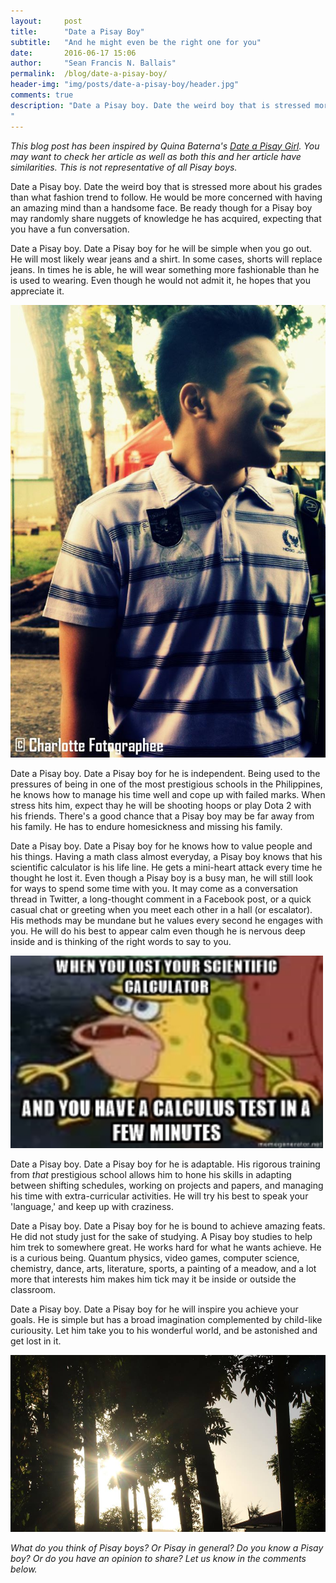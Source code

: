 ```yaml
---
layout:     post
title:      "Date a Pisay Boy"
subtitle:   "And he might even be the right one for you"
date:       2016-06-17 15:06
author:     "Sean Francis N. Ballais"
permalink:  /blog/date-a-pisay-boy/
header-img: "img/posts/date-a-pisay-boy/header.jpg"
comments: true
description: "Date a Pisay boy. Date the weird boy that is stressed more about his grades than what fashion trend to follow. He would be more concerned with having an amazing mind than a handsome face. Be ready though for a Pisay boy may randomly share nuggets of knowledge he has acquired, expecting that you have a fun conversation.
"
---
```


*This blog post has been inspired by Quina Baterna's [Date a Pisay Girl](https://theperksofbeingexceptionallyordinary.wordpress.com/2012/06/13/date-a-pisay-girl/). You may want to check her article as well as both this and her article have similarities. This is not representative of all Pisay boys.*

Date a Pisay boy. Date the weird boy that is stressed more about his grades than what fashion trend to follow. He would be more concerned with having an amazing mind than a handsome face. Be ready though for a Pisay boy may randomly share nuggets of knowledge he has acquired, expecting that you have a fun conversation.

Date a Pisay boy. Date a Pisay boy for he will be simple when you go out. He will most likely wear jeans and a shirt. In some cases, shorts will replace jeans. In times he is able, he will wear something more fashionable than he is used to wearing. Even though he would not admit it, he hopes that you appreciate it.

![A Pisay boy](/static/img/posts/date-a-pisay-boy/example.jpg)

Date a Pisay boy. Date a Pisay boy for he is independent. Being used to the pressures of being in one of the most prestigious schools in the Philippines, he knows how to manage his time well and cope up with failed marks. When stress hits him, expect thay he will be shooting hoops or play Dota 2 with his friends. There's a good chance that a Pisay boy may be far away from his family. He has to endure homesickness and missing his family.

Date a Pisay boy. Date a Pisay boy for he knows how to value people and his things. Having a math class almost everyday, a Pisay boy knows that his scientific calculator is his life line. He gets a mini-heart attack every time he thought he lost it. Even though a Pisay boy is a busy man, he will still look for ways to spend some time with you. It may come as a conversation thread in Twitter, a long-thought comment in a Facebook post, or a quick casual chat or greeting when you meet each other in a hall (or escalator). His methods may be mundane but he values every second he engages with you. He will do his best to appear calm even though he is nervous deep inside and is thinking of the right words to say to you.

<img src="/static/img/posts/date-a-pisay-boy/spongegar.jpg" width="500" height="308">

Date a Pisay boy. Date a Pisay boy for he is adaptable. His rigorous training from *that* prestigious school allows him to hone his skills in adapting between shifting schedules, working on projects and papers, and managing his time with extra-curricular activities. He will try his best to speak your 'language,' and keep up with craziness.

Date a Pisay boy. Date a Pisay boy for he is bound to achieve amazing feats. He did not study just for the sake of studying. A Pisay boy studies to help him trek to somewhere great. He works hard for what he wants achieve. He is a curious being. Quantum physics, video games, computer science, chemistry, dance, arts, literature, sports, a painting of a meadow, and a lot more that interests him makes him tick may it be inside or outside the classroom.

Date a Pisay boy. Date a Pisay boy for he will inspire you achieve your goals. He is simple but has a broad imagination complemented by child-like curiousity. Let him take you to his wonderful world, and be astonished and get lost in it.

![Imagination](/static/img/posts/date-a-pisay-boy/imagination.jpg)

*What do you think of Pisay boys? Or Pisay in general? Do you know a Pisay boy? Or do you have an opinion to share? Let us know in the comments below.*
